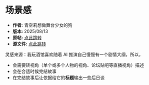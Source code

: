 # 场景感

- **作者:** 青空莉想做舞台少女的狗
- **版本:** 2025/08/13
- **原帖:** [点此跳转](https://discord.com/channels/1134557553011998840/1308428327731855472)
- **源文件:** [点此跳转](https://gitgud.io/StageDog/tavern_resource/-/tree/main/src)

灵感来源：我玩酒馆喜欢随着 AI 推演自己慢慢有一个剧情大纲，所以，

- 会需要转视角（单个或多个人物的视角、论坛贴吧等直播视角）描述
- 会在合适时候完结故事
- 在完结故事后让依据给它的**标题**输出一些后日谈
